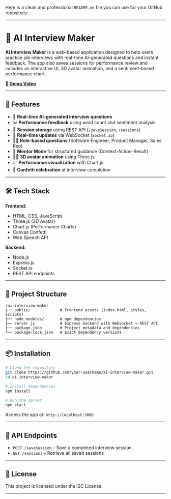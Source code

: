 Here is a clean and professional `README.md` file you can use for your GitHub repository:

---

# 🧠 AI Interview Maker

**AI Interview Maker** is a web-based application designed to help users practice job interviews with real-time AI-generated questions and instant feedback. The app also saves sessions for performance review and includes an interactive UI, 3D avatar animation, and a sentiment-based performance chart.

🎥 **[Demo Video](https://drive.google.com/file/d/18kJ0cCdflx2tUfFKjkvK7MliD-jviDP0/view?usp=sharing)**

---

## 🚀 Features

* 🎤 **Real-time AI-generated interview questions**
* 📊 **Performance feedback** using word count and sentiment analysis
* 💾 **Session storage** using REST API (`/saveSession`, `/sessions`)
* 🔁 **Real-time updates** via WebSocket (`Socket.io`)
* 👨‍💼 **Role-based questions** (Software Engineer, Product Manager, Sales Rep)
* 🎯 **Mentor Mode** for structured guidance (Context-Action-Result)
* 🧑‍🎤 **3D avatar animation** using Three.js
* 📈 **Performance visualization** with Chart.js
* 🎉 **Confetti celebration** at interview completion

---

## 🛠 Tech Stack

**Frontend:**

* HTML, CSS, JavaScript
* Three.js (3D Avatar)
* Chart.js (Performance Charts)
* Canvas Confetti
* Web Speech API

**Backend:**

* Node.js
* Express.js
* Socket.io
* REST API endpoints

---

## 📂 Project Structure

```
/ai-interview-maker
├── public/             # Frontend assets (index.html, styles, scripts)
├── node_modules/       # npm dependencies
├── server.js           # Express backend with WebSocket + REST API
├── package.json        # Project metadata and dependencies
└── package-lock.json   # Exact dependency versions
```

---

## 📦 Installation

```bash
# Clone the repository
git clone https://github.com/your-username/ai-interview-maker.git
cd ai-interview-maker

# Install dependencies
npm install

# Run the server
npm start
```

Access the app at: `http://localhost:3000`

---

## 📡 API Endpoints

* `POST /saveSession` – Save a completed interview session
* `GET /sessions` – Retrieve all saved sessions

---

## 📄 License

This project is licensed under the ISC License.

---
